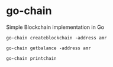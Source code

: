# go-chain
Simple Blockchain implementation in Go

`go-chain createblockchain -address amr`

`go-chain getbalance -address amr`

`go-chain printchain`
